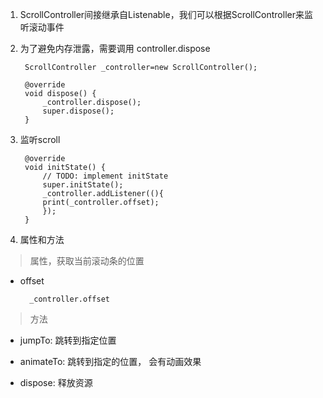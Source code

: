 1. ScrollController间接继承自Listenable，我们可以根据ScrollController来监听滚动事件

2. 为了避免内存泄露，需要调用 controller.dispose

        ScrollController _controller=new ScrollController();
 
        @override
        void dispose() {
            _controller.dispose();
            super.dispose();
        }

3. 监听scroll

        @override
        void initState() {
            // TODO: implement initState
            super.initState();
            _controller.addListener((){
            print(_controller.offset);
            });
        }

4. 属性和方法

> 属性，获取当前滚动条的位置

+ offset

        _controller.offset

> 方法

+ jumpTo: 跳转到指定位置

+ animateTo: 跳转到指定的位置， 会有动画效果

+ dispose: 释放资源
